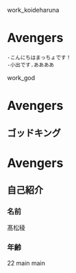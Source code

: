  work_koideharuna
# Avengers
    -こんにちはまっちょです！
    -小出です.ああああ

work_god
# Avengers
## ゴッドキング
# Avengers
## 自己紹介
### 名前
髙松稜
### 年齢
22
main
 main
